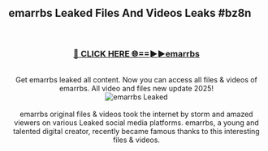 ## emarrbs Leaked Files And Videos Leaks #bz8n
<br>
<div align="center">
<h3><a href="https://watchclip.my.id/emarrbs" rel="nofollow">🔴 CLICK HERE 🌐==►►emarrbs</a></h3>
<br>
Get emarrbs leaked all content. Now you can access all files & videos of emarrbs. All video and files new update 2025!
<br>
<a href="https://watchclip.my.id/emarrbs" rel="nofollow" data-target="animated-image.originalLink"><img src="https://i.ibb.co.com/WyWwxjT/player-gif2.gif" alt="emarrbs Leaked" style="max-width: 100%; display: inline-block;" data-target="animated-image.originalImage"></a>
<br><br>
emarrbs original files & videos took the internet by storm and amazed viewers on various Leaked social media platforms. emarrbs, a young and talented digital creator, recently became famous thanks to this interesting files & videos.
</div>
<br>
